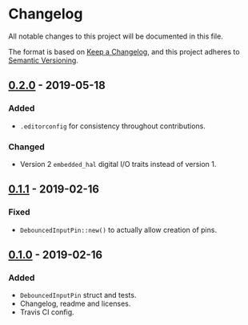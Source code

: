 # Changelog

All notable changes to this project will be documented in this file.

The format is based on [Keep a Changelog](https://keepachangelog.com/en/1.0.0/),
and this project adheres to [Semantic Versioning](https://semver.org/spec/v2.0.0.html).

## [0.2.0] - 2019-05-18

### Added

- `.editorconfig` for consistency throughout contributions.

### Changed

- Version 2 `embedded_hal` digital I/O traits instead of version 1.

## [0.1.1] - 2019-02-16

### Fixed

- `DebouncedInputPin::new()` to actually allow creation of pins.

## [0.1.0] - 2019-02-16

### Added

- `DebouncedInputPin` struct and tests.
- Changelog, readme and licenses.
- Travis CI config.

[unreleased]: https://github.com/Winseven4lyf/rust-debounced-pin/compare/v0.2.0...HEAD
[0.2.0]: https://github.com/Winseven4lyf/rust-debounced-pin/compare/v0.1.1...v0.2.0
[0.1.1]: https://github.com/Winseven4lyf/rust-debounced-pin/compare/v0.1.0...v0.1.1
[0.1.0]: https://github.com/Winseven4lyf/rust-debounced-pin/releases/v0.1.0
